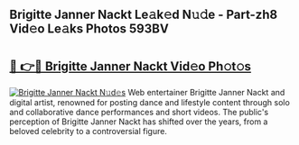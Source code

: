 ## Brigitte Janner Nackt Le𝚊k𝚎d N𝚞𝚍e - Part-zh8 Vid𝚎o Le𝚊ks Photos 593BV

# <h2><a href="http://fb4vzi.evod.top/?m=Brigitte+Janner+Nackt">🔗 👉🔴 Brigitte Janner Nackt Vid𝚎o Ph𝚘t𝚘s</a></h2>

[![Brigitte Janner Nackt N𝚞d𝚎s](https://i.imgur.com/8V9OHl7.gif)](http://fb4vzi.evod.top/?m=Brigitte+Janner+Nackt)
Web entertainer Brigitte Janner Nackt and digital artist, renowned for posting dance and lifestyle content through solo and collaborative dance performances and short videos. The public's perception of Brigitte Janner Nackt has shifted over the years, from a beloved celebrity to a controversial figure. 
